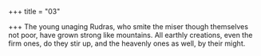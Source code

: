 +++
title = "03"

+++
The young unaging Rudras, who smite the miser though themselves not  poor, have grown strong like mountains.
All earthly creations, even the firm ones, do they stir up, and the
heavenly ones as well, by their might.